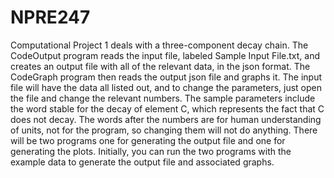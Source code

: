 # NPRE247

Computational Project 1 deals with a three-component decay chain. The CodeOutput program reads the input file, labeled Sample Input File.txt, and creates an output file with all of the relevant data, in the json format. The CodeGraph program then reads the output json file and graphs it. The input file will have the data all listed out, and to change the parameters, just open the file and change the relevant numbers. The sample parameters include the word stable for the decay of element C, which represents the fact that C does not decay. The words after the numbers are for human understanding of units, not for the program, so changing them will not do anything. There will be two programs one for generating the output file and one for generating the plots. Initially, you can run the two programs with the example data to generate the output file and associated graphs.


